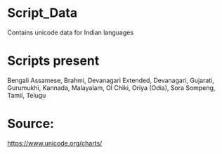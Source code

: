 # Script_Data
Contains unicode data for Indian languages

# Scripts present
Bengali Assamese, Brahmi, Devanagari Extended, Devanagari, Gujarati, Gurumukhi, Kannada, Malayalam, Ol Chiki, Oriya (Odia), Sora Sompeng, Tamil, Telugu

# Source:
https://www.unicode.org/charts/

